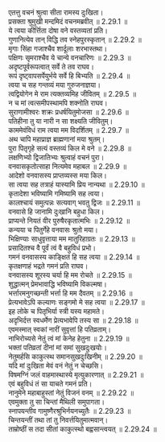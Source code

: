 

  
एतत्तु वचनं श्रुत्वा सीता रामस्य दुःखिता।  
प्रसक्ता श्रुमुखी मन्दमिदं वचनमब्रवीत् ॥ 2.29.1 ॥   
ये त्वया कीर्त्तिता दोषा वने वस्तव्यतां प्रति।  
गुणानित्येव तान् विद्धि तव स्नेहपुरस्कृतान् ॥ 2.29.2 ॥   
मृगाः सिंहा गजाश्चैव शार्दूलाः शरभास्तथा।  
पक्षिणः सृमराश्चैव ये चान्ये वनचारिणः ॥ 2.29.3 ॥   
अदृष्टपूर्वरूपत्वात् सर्वे ते तव राघव।  
रूपं दृष्ट्वापसर्पेयुर्भये सर्वे हि बिभ्यति ॥ 2.29.4 ॥   
त्वया च सह गन्तव्यं मया गुरुजनाज्ञया।  
त्वद्वियोगेन मे राम त्यक्तव्यमिह जीवितम् ॥ 2.29.5 ॥   
न च मां त्वत्समीपस्थामपि शक्नोति राघव।  
सुराणामीश्वरः शक्रः प्रधर्षयितुमोजसा ॥ 2.29.6 ॥   
पतिहीना तु या नारी न सा शक्ष्यति जीवितुम्।  
काममेवंविधं राम त्वया मम विदर्शितम् ॥ 2.29.7 ॥   
अथ चापि महाप्राज्ञ ब्राह्मणानां मया श्रुतम्।  
पुरा पितृगृहे सत्यं वस्तव्यं किल मे वने ॥ 2.29.8 ॥   
लक्षणिभ्यो द्विजातिभ्यः श्रुत्वाहं वचनं पुरा।  
वनवासकृतोत्साहा नित्यमेव महाबल ॥ 2.29.9 ॥   
आदेशो वनवासस्य प्राप्तव्यस्स मया किल।  
सा त्वया सह तत्राहं यास्यामि प्रिय नान्यथा ॥ 2.29.10 ॥   
कृतादेशा भविष्यामि गमिष्यामि सह त्वया।  
कालश्चायं समुत्पन्नः सत्यवाग् भवतु द्विजः ॥ 2.29.11 ॥   
वनवासे हि जानामि दुःखानि बहुधा किल।  
प्राप्यन्ते नियतं वीर पुरुषैरकृतात्मभिः ॥ 2.29.12 ॥   
कन्यया च पितुर्गेहे वनवासः श्रुतो मया।  
भिक्षिण्याः साधुवृत्ताया मम मातुरिहाग्रतः ॥ 2.29.13 ॥   
प्रसादितश्च वै पूर्वं त्वं वै बहुविधं प्रभो।  
गमनं वनवासस्य काङ्क्षितं हि सह त्वया ॥ 2.29.14 ॥   
कृतक्षणाहं भद्रते गमनं प्रति राघव।  
वनवासस्य शूरस्य चर्या हि मम रोचते ॥ 2.29.15 ॥   
शुद्धात्मन् प्रेमभावाद्धि भविष्यामि विकल्मषा।  
भर्त्तारमनुगच्छन्ती भर्त्ता हि मम दैवतम् ॥ 2.29.16 ॥   
प्रेत्यभावेऽपि कल्याणः सङ्गमो मे सह त्वया ॥ 2.29.17 ॥   
इह लोके च पितृभिर्या स्त्री यस्य महामते।  
अदृभिर्दत्त स्वधर्मेण प्रेत्यभावेपि तस्य सा ॥ 2.29.18 ॥   
एवमस्मात् स्वकां नारीं सुवृत्तां हि पतिव्रताम्।  
नाभिरोच्यसे नेतुं त्वं मां केनेह हेतुना ॥ 2.29.19 ॥   
भक्तां पतिव्रतां दीनां मां समां सुखदुःखयोः।  
नेतुमर्हसि काकुत्स्थ समानसुखदुःखिनीम् ॥ 2.29.20 ॥   
यदि मां दुःखिता मेवं वनं नेतुं न चेच्छसि।  
विषमग्निं जलं वाहमास्थास्ये मृत्युकारणात् ॥ 2.29.21 ॥   
एवं बहुविधं तं सा याचते गमनं प्रति।  
नानुमेने महाबाहुस्तां नेतुं विजनं वनम् ॥ 2.29.22 ॥   
एवमुक्ता तु सा चिन्तां मैथिली समुपागता।  
स्नापयन्तीव गामुष्णैरश्रुभिर्नयनच्युतैः ॥ 2.29.23 ॥   
चिन्तयन्तीं तथा तां तु निवर्त्तयितुमात्मवान्।  
ताम्रोष्ठीं स तदा सीतां काकुत्स्थो बह्वसान्त्वयत् ॥ 2.29.24 ॥   
